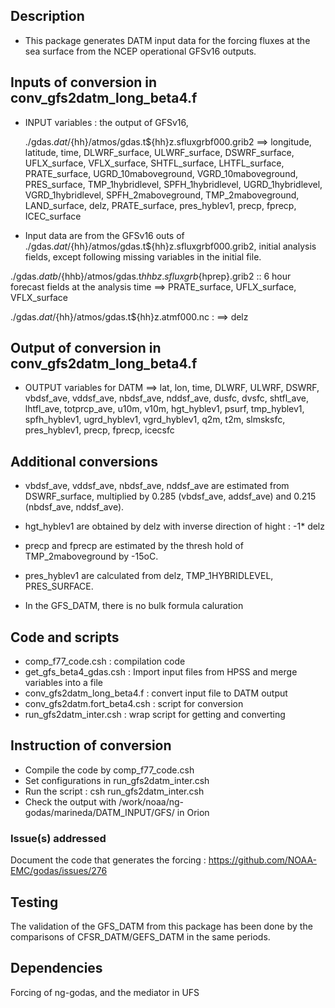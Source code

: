 ## Description

* This package generates DATM input data for the forcing fluxes at the sea surface from the NCEP operational GFSv16 outputs.

## Inputs of conversion in conv_gfs2datm_long_beta4.f

* INPUT variables : the output of GFSv16,

    ./gdas.${dat}/${hh}/atmos/gdas.t${hh}z.sfluxgrbf000.grib2
    ==> longitude, latitude, time, DLWRF_surface, ULWRF_surface, DSWRF_surface, UFLX_surface, VFLX_surface, SHTFL_surface,
      LHTFL_surface, PRATE_surface, UGRD_10maboveground, VGRD_10maboveground, PRES_surface, TMP_1hybridlevel, 
      SPFH_1hybridlevel, UGRD_1hybridlevel, VGRD_1hybridlevel, SPFH_2maboveground, TMP_2maboveground, LAND_surface, 
      delz, PRATE_surface, pres_hyblev1, precp, fprecp, ICEC_surface

* Input data are from the GFSv16 outs of ./gdas.${dat}/${hh}/atmos/gdas.t${hh}z.sfluxgrbf000.grib2, initial analysis fields, 
  except following missing variables in the initial file.

./gdas.${datb}/${hhb}/atmos/gdas.t${hhb}z.sfluxgrb${hprep}.grib2 :: 6 hour forecast fields at the analysis time
      ==> PRATE_surface, UFLX_surface, VFLX_surface

./gdas.${dat}/${hh}/atmos/gdas.t${hh}z.atmf000.nc  : 
     ==> delz

## Output of conversion in conv_gfs2datm_long_beta4.f
* OUTPUT variables for DATM
  ==> lat, lon, time, DLWRF, ULWRF, DSWRF, vbdsf_ave, vddsf_ave, nbdsf_ave, nddsf_ave, dusfc, dvsfc, shtfl_ave, lhtfl_ave, 
          totprcp_ave, u10m, v10m, hgt_hyblev1, psurf, tmp_hyblev1, spfh_hyblev1, ugrd_hyblev1, vgrd_hyblev1, q2m, t2m, 
          slmsksfc, pres_hyblev1, precp, fprecp, icecsfc

## Additional conversions
* vbdsf_ave, vddsf_ave, nbdsf_ave, nddsf_ave are estimated from DSWRF_surface, multiplied by 0.285 (vbdsf_ave, addsf_ave) and 0.215 (nbdsf_ave, nddsf_ave). 

* hgt_hyblev1 are obtained by delz with inverse direction of hight : -1* delz

* precp and fprecp are estimated by the thresh hold of TMP_2maboveground by -15oC.

* pres_hyblev1 are calculated from delz, TMP_1HYBRIDLEVEL, PRES_SURFACE.

* In the GFS_DATM, there is no bulk formula caluration


## Code and scripts
* comp_f77_code.csh : compilation code
* get_gfs_beta4_gdas.csh : Import input files from HPSS and merge variables into a file
* conv_gfs2datm_long_beta4.f : convert input file to DATM output
* conv_gfs2datm.fort_beta4.csh : script for conversion
* run_gfs2datm_inter.csh : wrap script for getting and converting

## Instruction of conversion
 - Compile the code by comp_f77_code.csh
 - Set configurations in run_gfs2datm_inter.csh
 - Run the script : csh run_gfs2datm_inter.csh
 - Check the output with /work/noaa/ng-godas/marineda/DATM_INPUT/GFS/ in Orion


### Issue(s) addressed

Document the code that generates the forcing :
https://github.com/NOAA-EMC/godas/issues/276



## Testing
The validation of the GFS_DATM from this package has been done by the comparisons of CFSR_DATM/GEFS_DATM in the same periods.


## Dependencies

Forcing of ng-godas, and the mediator in UFS

